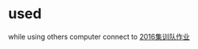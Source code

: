 # used
while using others computer
connect to 
[2016集训队作业](https://github.com/Mulab11/cntt2016-hw1/)
